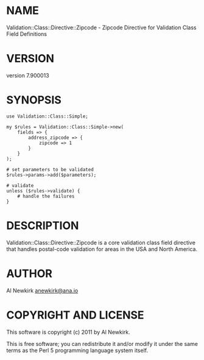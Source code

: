 # NAME

Validation::Class::Directive::Zipcode - Zipcode Directive for Validation Class Field Definitions

# VERSION

version 7.900013

# SYNOPSIS

    use Validation::Class::Simple;

    my $rules = Validation::Class::Simple->new(
        fields => {
            address_zipcode => {
                zipcode => 1
            }
        }
    );

    # set parameters to be validated
    $rules->params->add($parameters);

    # validate
    unless ($rules->validate) {
        # handle the failures
    }

# DESCRIPTION

Validation::Class::Directive::Zipcode is a core validation class field directive
that handles postal-code validation for areas in the USA and North America.

# AUTHOR

Al Newkirk <anewkirk@ana.io>

# COPYRIGHT AND LICENSE

This software is copyright (c) 2011 by Al Newkirk.

This is free software; you can redistribute it and/or modify it under
the same terms as the Perl 5 programming language system itself.
